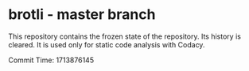 # brotli - master branch

This repository contains the frozen state of the repository.
Its history is cleared. It is used only for static code
analysis with Codacy.

Commit Time: 1713876145